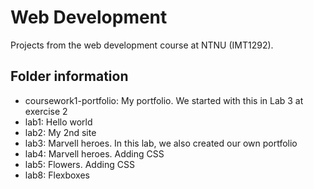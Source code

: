 # Web Development
Projects from the web development course at NTNU (IMT1292).

## Folder information
- coursework1-portfolio: My portfolio. We started with this in Lab 3 at exercise 2
- lab1: Hello world
- lab2: My 2nd site
- lab3: Marvell heroes. In this lab, we also created our own portfolio
- lab4: Marvell heroes. Adding CSS
- lab5: Flowers. Adding CSS
- lab8: Flexboxes
